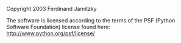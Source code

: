Copyright 2003 Ferdinand Jamitzky

The software is licensed according to the terms of the PSF (Python Software Foundation) license found here: http://www.python.org/psf/license/